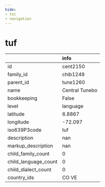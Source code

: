```yaml
---
hide:
- toc
- navigation
---
```

# tuf
|                      | info           |
|:---------------------|:---------------|
| id                   | cent2150       |
| family_id            | chib1249       |
| parent_id            | tune1260       |
| name                 | Central Tunebo |
| bookkeeping          | False          |
| level                | language       |
| latitude             | 6.8867         |
| longitude            | -72.097        |
| iso639P3code         | tuf            |
| description          | nan            |
| markup_description   | nan            |
| child_family_count   | 0              |
| child_language_count | 0              |
| child_dialect_count  | 0              |
| country_ids          | CO VE          |